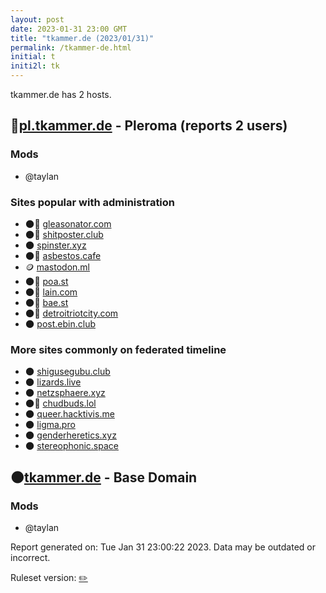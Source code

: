 ```yaml
---
layout: post
date: 2023-01-31 23:00 GMT
title: "tkammer.de (2023/01/31)"
permalink: /tkammer-de.html
initial: t
initi2l: tk
---
```


tkammer.de has 2 hosts.

## 🐘[pl.tkammer.de](https://pl.tkammer.de) - Pleroma (reports 2 users)

### Mods
 * @taylan

### Sites popular with administration

* 🌑🧸 [gleasonator.com](/gleasonator-com.html)
* 🌑🧸 [shitposter.club](/shitposter-club.html)
* 🌑 [spinster.xyz](/spinster-xyz.html)
* 🌑🧸 [asbestos.cafe](/asbestos-cafe.html)
* 🪙 [mastodon.ml](/mastodon-ml.html)
* 🌑🧸 [poa.st](/poa-st.html)
* 🌑🧸 [lain.com](/lain-com.html)
* 🌑🧸 [bae.st](/bae-st.html)
* 🌑🧸 [detroitriotcity.com](/detroitriotcity-com.html)
* 🌑 [post.ebin.club](/post-ebin-club.html)

### More sites commonly on federated timeline

* 🌑 [shigusegubu.club](/shigusegubu-club.html)
* 🌑 [lizards.live](/lizards-live.html)
* 🌑 [netzsphaere.xyz](/netzsphaere-xyz.html)
* 🌑🧸 [chudbuds.lol](/chudbuds-lol.html)
* 🌑 [queer.hacktivis.me](/queer-hacktivis-me.html)
* 🌑 [ligma.pro](/ligma-pro.html)
* 🌑 [genderheretics.xyz](/genderheretics-xyz.html)
* 🌑 [stereophonic.space](/stereophonic-space.html)

## 🌑[tkammer.de](https://tkammer.de) - Base Domain

### Mods
 * @taylan

Report generated on: Tue Jan 31 23:00:22 2023. Data may be outdated or incorrect.

Ruleset version: [✏️](/version-pencil)
